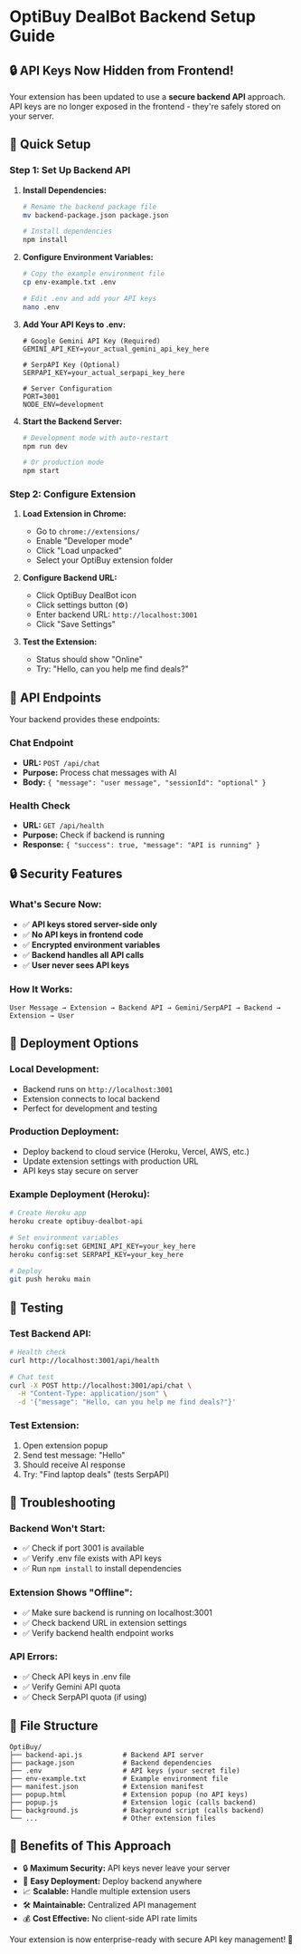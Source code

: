 # OptiBuy DealBot Backend Setup Guide

## 🔒 **API Keys Now Hidden from Frontend!**

Your extension has been updated to use a **secure backend API** approach. API keys are no longer exposed in the frontend - they're safely stored on your server.

## 🚀 **Quick Setup**

### **Step 1: Set Up Backend API**

1. **Install Dependencies:**
   ```bash
   # Rename the backend package file
   mv backend-package.json package.json
   
   # Install dependencies
   npm install
   ```

2. **Configure Environment Variables:**
   ```bash
   # Copy the example environment file
   cp env-example.txt .env
   
   # Edit .env and add your API keys
   nano .env
   ```

3. **Add Your API Keys to .env:**
   ```env
   # Google Gemini API Key (Required)
   GEMINI_API_KEY=your_actual_gemini_api_key_here
   
   # SerpAPI Key (Optional)
   SERPAPI_KEY=your_actual_serpapi_key_here
   
   # Server Configuration
   PORT=3001
   NODE_ENV=development
   ```

4. **Start the Backend Server:**
   ```bash
   # Development mode with auto-restart
   npm run dev
   
   # Or production mode
   npm start
   ```

### **Step 2: Configure Extension**

1. **Load Extension in Chrome:**
   - Go to `chrome://extensions/`
   - Enable "Developer mode"
   - Click "Load unpacked"
   - Select your OptiBuy extension folder

2. **Configure Backend URL:**
   - Click OptiBuy DealBot icon
   - Click settings button (⚙️)
   - Enter backend URL: `http://localhost:3001`
   - Click "Save Settings"

3. **Test the Extension:**
   - Status should show "Online"
   - Try: "Hello, can you help me find deals?"

## 🔧 **API Endpoints**

Your backend provides these endpoints:

### **Chat Endpoint**
- **URL:** `POST /api/chat`
- **Purpose:** Process chat messages with AI
- **Body:** `{ "message": "user message", "sessionId": "optional" }`

### **Health Check**
- **URL:** `GET /api/health`
- **Purpose:** Check if backend is running
- **Response:** `{ "success": true, "message": "API is running" }`

## 🔒 **Security Features**

### **What's Secure Now:**
- ✅ **API keys stored server-side only**
- ✅ **No API keys in frontend code**
- ✅ **Encrypted environment variables**
- ✅ **Backend handles all API calls**
- ✅ **User never sees API keys**

### **How It Works:**
```
User Message → Extension → Backend API → Gemini/SerpAPI → Backend → Extension → User
```

## 🚀 **Deployment Options**

### **Local Development:**
- Backend runs on `http://localhost:3001`
- Extension connects to local backend
- Perfect for development and testing

### **Production Deployment:**
- Deploy backend to cloud service (Heroku, Vercel, AWS, etc.)
- Update extension settings with production URL
- API keys stay secure on server

### **Example Deployment (Heroku):**
```bash
# Create Heroku app
heroku create optibuy-dealbot-api

# Set environment variables
heroku config:set GEMINI_API_KEY=your_key_here
heroku config:set SERPAPI_KEY=your_key_here

# Deploy
git push heroku main
```

## 🧪 **Testing**

### **Test Backend API:**
```bash
# Health check
curl http://localhost:3001/api/health

# Chat test
curl -X POST http://localhost:3001/api/chat \
  -H "Content-Type: application/json" \
  -d '{"message": "Hello, can you help me find deals?"}'
```

### **Test Extension:**
1. Open extension popup
2. Send test message: "Hello"
3. Should receive AI response
4. Try: "Find laptop deals" (tests SerpAPI)

## 🔧 **Troubleshooting**

### **Backend Won't Start:**
- ✅ Check if port 3001 is available
- ✅ Verify .env file exists with API keys
- ✅ Run `npm install` to install dependencies

### **Extension Shows "Offline":**
- ✅ Make sure backend is running on localhost:3001
- ✅ Check backend URL in extension settings
- ✅ Verify backend health endpoint works

### **API Errors:**
- ✅ Check API keys in .env file
- ✅ Verify Gemini API quota
- ✅ Check SerpAPI quota (if using)

## 📁 **File Structure**

```
OptiBuy/
├── backend-api.js          # Backend API server
├── package.json            # Backend dependencies
├── .env                    # API keys (your secret file)
├── env-example.txt         # Example environment file
├── manifest.json           # Extension manifest
├── popup.html              # Extension popup (no API keys)
├── popup.js                # Extension logic (calls backend)
├── background.js           # Background script (calls backend)
└── ...                     # Other extension files
```

## 🎯 **Benefits of This Approach**

- 🔒 **Maximum Security:** API keys never leave your server
- 🚀 **Easy Deployment:** Deploy backend anywhere
- 📈 **Scalable:** Handle multiple extension users
- 🛠️ **Maintainable:** Centralized API management
- 💰 **Cost Effective:** No client-side API rate limits

Your extension is now enterprise-ready with secure API key management! 🎉
